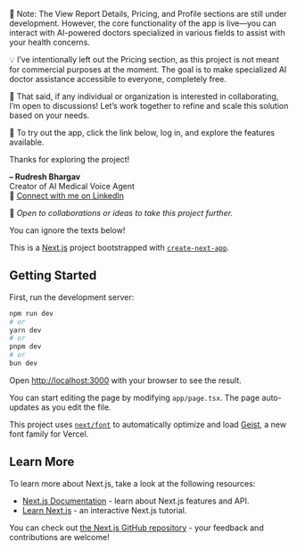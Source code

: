 🚧 Note: The View Report Details, Pricing, and Profile sections are still under development. However, the core functionality of the app is live—you can interact with AI-powered doctors specialized in various fields to assist with your health concerns.

💡 I’ve intentionally left out the Pricing section, as this project is not meant for commercial purposes at the moment. The goal is to make specialized AI doctor assistance accessible to everyone, completely free.

🤝 That said, if any individual or organization is interested in collaborating, I’m open to discussions! Let’s work together to refine and scale this solution based on your needs.

🎯 To try out the app, click the link below, log in, and explore the features available.

Thanks for exploring the project!

**– Rudresh Bhargav**  
Creator of AI Medical Voice Agent  
🔗 [Connect with me on LinkedIn](https://www.linkedin.com/in/rudreshbhargav)

💬 _Open to collaborations or ideas to take this project further._

You can ignore the texts below!

This is a [Next.js](https://nextjs.org) project bootstrapped with [`create-next-app`](https://nextjs.org/docs/app/api-reference/cli/create-next-app).

## Getting Started

First, run the development server:

```bash
npm run dev
# or
yarn dev
# or
pnpm dev
# or
bun dev
```

Open [http://localhost:3000](http://localhost:3000) with your browser to see the result.

You can start editing the page by modifying `app/page.tsx`. The page auto-updates as you edit the file.

This project uses [`next/font`](https://nextjs.org/docs/app/building-your-application/optimizing/fonts) to automatically optimize and load [Geist](https://vercel.com/font), a new font family for Vercel.

## Learn More

To learn more about Next.js, take a look at the following resources:

- [Next.js Documentation](https://nextjs.org/docs) - learn about Next.js features and API.
- [Learn Next.js](https://nextjs.org/learn) - an interactive Next.js tutorial.

You can check out [the Next.js GitHub repository](https://github.com/vercel/next.js) - your feedback and contributions are welcome!
